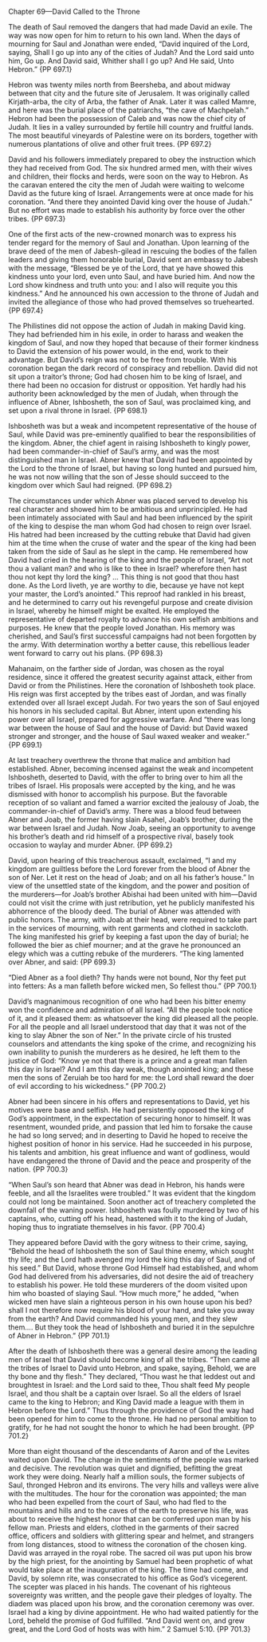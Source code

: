 Chapter 69—David Called to the Throne

The death of Saul removed the dangers that had made David an exile. The way was now open for him to return to his own land. When the days of mourning for Saul and Jonathan were ended, “David inquired of the Lord, saying, Shall I go up into any of the cities of Judah? And the Lord said unto him, Go up. And David said, Whither shall I go up? And He said, Unto Hebron.” {PP 697.1}

Hebron was twenty miles north from Beersheba, and about midway between that city and the future site of Jerusalem. It was originally called Kirjath-arba, the city of Arba, the father of Anak. Later it was called Mamre, and here was the burial place of the patriarchs, “the cave of Machpelah.” Hebron had been the possession of Caleb and was now the chief city of Judah. It lies in a valley surrounded by fertile hill country and fruitful lands. The most beautiful vineyards of Palestine were on its borders, together with numerous plantations of olive and other fruit trees. {PP 697.2}

David and his followers immediately prepared to obey the instruction which they had received from God. The six hundred armed men, with their wives and children, their flocks and herds, were soon on the way to Hebron. As the caravan entered the city the men of Judah were waiting to welcome David as the future king of Israel. Arrangements were at once made for his coronation. “And there they anointed David king over the house of Judah.” But no effort was made to establish his authority by force over the other tribes. {PP 697.3}

One of the first acts of the new-crowned monarch was to express his tender regard for the memory of Saul and Jonathan. Upon learning of the brave deed of the men of Jabesh-gilead in rescuing the bodies of the fallen leaders and giving them honorable burial, David sent an embassy to Jabesh with the message, “Blessed be ye of the Lord, that ye have showed this kindness unto your lord, even unto Saul, and have buried him. And now the Lord show kindness and truth unto you: and I also will requite you this kindness.” And he announced his own accession to the throne of Judah and invited the allegiance of those who had proved themselves so truehearted. {PP 697.4}

The Philistines did not oppose the action of Judah in making David king. They had befriended him in his exile, in order to harass and weaken the kingdom of Saul, and now they hoped that because of their former kindness to David the extension of his power would, in the end, work to their advantage. But David’s reign was not to be free from trouble. With his coronation began the dark record of conspiracy and rebellion. David did not sit upon a traitor’s throne; God had chosen him to be king of Israel, and there had been no occasion for distrust or opposition. Yet hardly had his authority been acknowledged by the men of Judah, when through the influence of Abner, Ishbosheth, the son of Saul, was proclaimed king, and set upon a rival throne in Israel. {PP 698.1}

Ishbosheth was but a weak and incompetent representative of the house of Saul, while David was pre-eminently qualified to bear the responsibilities of the kingdom. Abner, the chief agent in raising Ishbosheth to kingly power, had been commander-in-chief of Saul’s army, and was the most distinguished man in Israel. Abner knew that David had been appointed by the Lord to the throne of Israel, but having so long hunted and pursued him, he was not now willing that the son of Jesse should succeed to the kingdom over which Saul had reigned. {PP 698.2}

The circumstances under which Abner was placed served to develop his real character and showed him to be ambitious and unprincipled. He had been intimately associated with Saul and had been influenced by the spirit of the king to despise the man whom God had chosen to reign over Israel. His hatred had been increased by the cutting rebuke that David had given him at the time when the cruse of water and the spear of the king had been taken from the side of Saul as he slept in the camp. He remembered how David had cried in the hearing of the king and the people of Israel, “Art not thou a valiant man? and who is like to thee in Israel? wherefore then hast thou not kept thy lord the king? ... This thing is not good that thou hast done. As the Lord liveth, ye are worthy to die, because ye have not kept your master, the Lord’s anointed.” This reproof had rankled in his breast, and he determined to carry out his revengeful purpose and create division in Israel, whereby he himself might be exalted. He employed the representative of departed royalty to advance his own selfish ambitions and purposes. He knew that the people loved Jonathan. His memory was cherished, and Saul’s first successful campaigns had not been forgotten by the army. With determination worthy a better cause, this rebellious leader went forward to carry out his plans. {PP 698.3}

Mahanaim, on the farther side of Jordan, was chosen as the royal residence, since it offered the greatest security against attack, either from David or from the Philistines. Here the coronation of Ishbosheth took place. His reign was first accepted by the tribes east of Jordan, and was finally extended over all Israel except Judah. For two years the son of Saul enjoyed his honors in his secluded capital. But Abner, intent upon extending his power over all Israel, prepared for aggressive warfare. And “there was long war between the house of Saul and the house of David: but David waxed stronger and stronger, and the house of Saul waxed weaker and weaker.” {PP 699.1}

At last treachery overthrew the throne that malice and ambition had established. Abner, becoming incensed against the weak and incompetent Ishbosheth, deserted to David, with the offer to bring over to him all the tribes of Israel. His proposals were accepted by the king, and he was dismissed with honor to accomplish his purpose. But the favorable reception of so valiant and famed a warrior excited the jealousy of Joab, the commander-in-chief of David’s army. There was a blood feud between Abner and Joab, the former having slain Asahel, Joab’s brother, during the war between Israel and Judah. Now Joab, seeing an opportunity to avenge his brother’s death and rid himself of a prospective rival, basely took occasion to waylay and murder Abner. {PP 699.2}

David, upon hearing of this treacherous assault, exclaimed, “I and my kingdom are guiltless before the Lord forever from the blood of Abner the son of Ner. Let it rest on the head of Joab; and on all his father’s house.” In view of the unsettled state of the kingdom, and the power and position of the murderers—for Joab’s brother Abishai had been united with him—David could not visit the crime with just retribution, yet he publicly manifested his abhorrence of the bloody deed. The burial of Abner was attended with public honors. The army, with Joab at their head, were required to take part in the services of mourning, with rent garments and clothed in sackcloth. The king manifested his grief by keeping a fast upon the day of burial; he followed the bier as chief mourner; and at the grave he pronounced an elegy which was a cutting rebuke of the murderers. “The king lamented over Abner, and said: {PP 699.3}

“Died Abner as a fool dieth?
Thy hands were not bound,
Nor thy feet put into fetters:
As a man falleth before wicked men,
So fellest thou.” {PP 700.1}

David’s magnanimous recognition of one who had been his bitter enemy won the confidence and admiration of all Israel. “All the people took notice of it, and it pleased them: as whatsoever the king did pleased all the people. For all the people and all Israel understood that day that it was not of the king to slay Abner the son of Ner.” In the private circle of his trusted counselors and attendants the king spoke of the crime, and recognizing his own inability to punish the murderers as he desired, he left them to the justice of God: “Know ye not that there is a prince and a great man fallen this day in Israel? And I am this day weak, though anointed king; and these men the sons of Zeruiah be too hard for me: the Lord shall reward the doer of evil according to his wickedness.” {PP 700.2}

Abner had been sincere in his offers and representations to David, yet his motives were base and selfish. He had persistently opposed the king of God’s appointment, in the expectation of securing honor to himself. It was resentment, wounded pride, and passion that led him to forsake the cause he had so long served; and in deserting to David he hoped to receive the highest position of honor in his service. Had he succeeded in his purpose, his talents and ambition, his great influence and want of godliness, would have endangered the throne of David and the peace and prosperity of the nation. {PP 700.3}

“When Saul’s son heard that Abner was dead in Hebron, his hands were feeble, and all the Israelites were troubled.” It was evident that the kingdom could not long be maintained. Soon another act of treachery completed the downfall of the waning power. Ishbosheth was foully murdered by two of his captains, who, cutting off his head, hastened with it to the king of Judah, hoping thus to ingratiate themselves in his favor. {PP 700.4}

They appeared before David with the gory witness to their crime, saying, “Behold the head of Ishbosheth the son of Saul thine enemy, which sought thy life; and the Lord hath avenged my lord the king this day of Saul, and of his seed.” But David, whose throne God Himself had established, and whom God had delivered from his adversaries, did not desire the aid of treachery to establish his power. He told these murderers of the doom visited upon him who boasted of slaying Saul. “How much more,” he added, “when wicked men have slain a righteous person in his own house upon his bed? shall I not therefore now require his blood of your hand, and take you away from the earth? And David commanded his young men, and they slew them.... But they took the head of Ishbosheth and buried it in the sepulchre of Abner in Hebron.” {PP 701.1}

After the death of Ishbosheth there was a general desire among the leading men of Israel that David should become king of all the tribes. “Then came all the tribes of Israel to David unto Hebron, and spake, saying, Behold, we are thy bone and thy flesh.” They declared, “Thou wast he that leddest out and broughtest in Israel: and the Lord said to thee, Thou shalt feed My people Israel, and thou shalt be a captain over Israel. So all the elders of Israel came to the king to Hebron; and King David made a league with them in Hebron before the Lord.” Thus through the providence of God the way had been opened for him to come to the throne. He had no personal ambition to gratify, for he had not sought the honor to which he had been brought. {PP 701.2}

More than eight thousand of the descendants of Aaron and of the Levites waited upon David. The change in the sentiments of the people was marked and decisive. The revolution was quiet and dignified, befitting the great work they were doing. Nearly half a million souls, the former subjects of Saul, thronged Hebron and its environs. The very hills and valleys were alive with the multitudes. The hour for the coronation was appointed; the man who had been expelled from the court of Saul, who had fled to the mountains and hills and to the caves of the earth to preserve his life, was about to receive the highest honor that can be conferred upon man by his fellow man. Priests and elders, clothed in the garments of their sacred office, officers and soldiers with glittering spear and helmet, and strangers from long distances, stood to witness the coronation of the chosen king. David was arrayed in the royal robe. The sacred oil was put upon his brow by the high priest, for the anointing by Samuel had been prophetic of what would take place at the inauguration of the king. The time had come, and David, by solemn rite, was consecrated to his office as God’s vicegerent. The scepter was placed in his hands. The covenant of his righteous sovereignty was written, and the people gave their pledges of loyalty. The diadem was placed upon his brow, and the coronation ceremony was over. Israel had a king by divine appointment. He who had waited patiently for the Lord, beheld the promise of God fulfilled. “And David went on, and grew great, and the Lord God of hosts was with him.” 2 Samuel 5:10. {PP 701.3}
